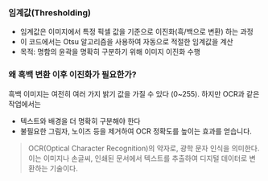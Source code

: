 ### 임계값(Thresholding)
- 임계값은 이미지에서 특정 픽셀 값을 기준으로 이진화(흑/백으로 변환) 하는 과정
- 이 코드에서는 Otsu 알고리즘을 사용하여 자동으로 적절한 임계값을 계산
- 목적: 명함의 윤곽을 명확히 구분하기 위해 이미지 이진화 수행


### 왜 흑백 변환 이후 이진화가 필요한가?
흑백 이미지는 여전히 여러 가지 밝기 값을 가질 수 있다 (0~255). 하지만 OCR과 같은 작업에서는
- 텍스트와 배경을 더 명확히 구분해야 한다
- 불필요한 그림자, 노이즈 등을 제거하여 OCR 정확도를 높이는 효과를 얻습니다.

> OCR(Optical Character Recognition)의 약자로, 광학 문자 인식을 의미한다. 이는 이미지나 손글씨, 인쇄된 문서에서 텍스트를 추출하여 디지털 데이터로
> 변환하는 기술이다.
